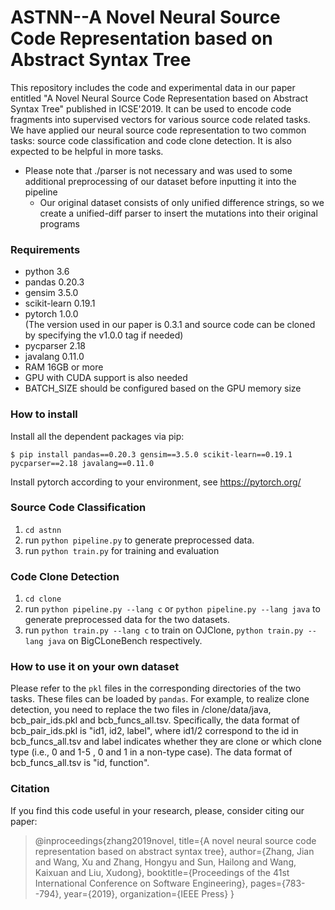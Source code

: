 # ASTNN--A Novel Neural Source Code Representation based on Abstract Syntax Tree
This repository includes the code and experimental data in our paper entitled "A Novel Neural Source Code Representation based on Abstract Syntax Tree" published in ICSE'2019. It can be used to encode code fragments into supervised vectors for various source code related tasks. We have applied our neural source code representation to two common tasks: source code classification and code clone detection. It is also expected to be helpful in more tasks.
- Please note that ./parser is not necessary and was used to some additional preprocessing of our dataset before inputting it into the pipeline
	- Our original dataset consists of only unified difference strings, so we create a unified-diff parser to insert the mutations into their original programs
	
### Requirements
+ python 3.6<br>
+ pandas 0.20.3<br>
+ gensim 3.5.0<br>
+ scikit-learn 0.19.1<br>
+ pytorch 1.0.0<br> (The version used in our paper is 0.3.1 and source code can be cloned by specifying the v1.0.0 tag if needed)
+ pycparser 2.18<br>
+ javalang 0.11.0<br>
+ RAM 16GB or more
+ GPU with CUDA support is also needed
+ BATCH_SIZE should be configured based on the GPU memory size

### How to install
Install all the dependent packages via pip:

	$ pip install pandas==0.20.3 gensim==3.5.0 scikit-learn==0.19.1 pycparser==2.18 javalang==0.11.0
 
Install pytorch according to your environment, see https://pytorch.org/ 


### Source Code Classification
1. `cd astnn`
2. run `python pipeline.py` to generate preprocessed data.
3. run `python train.py` for training and evaluation

### Code Clone Detection

 1. `cd clone`
 2. run `python pipeline.py --lang c` or `python pipeline.py --lang java` to generate preprocessed data for the two datasets.
 2. run `python train.py --lang c` to train on OJClone, `python train.py --lang java` on BigCLoneBench respectively.

### How to use it on your own dataset

Please refer to the `pkl` files in the corresponding directories of the two tasks. These files can be loaded by `pandas`.
For example, to realize clone detection, you need to replace the two files in /clone/data/java, bcb_pair_ids.pkl and bcb_funcs_all.tsv.
Specifically, the data format of bcb_pair_ids.pkl  is "id1, id2, label", where id1/2 correspond to the id in  bcb_funcs_all.tsv and label indicates whether they are clone or which clone type (i.e., 0 and 1-5 , 0 and 1 in a non-type case).
The data format of bcb_funcs_all.tsv is "id, function".
 
### Citation
  If you find this code useful in your research, please, consider citing our paper:
  > @inproceedings{zhang2019novel,
  title={A novel neural source code representation based on abstract syntax tree},
  author={Zhang, Jian and Wang, Xu and Zhang, Hongyu and Sun, Hailong and Wang, Kaixuan and Liu, Xudong},
  booktitle={Proceedings of the 41st International Conference on Software Engineering},
  pages={783--794},
  year={2019},
  organization={IEEE Press}
}
